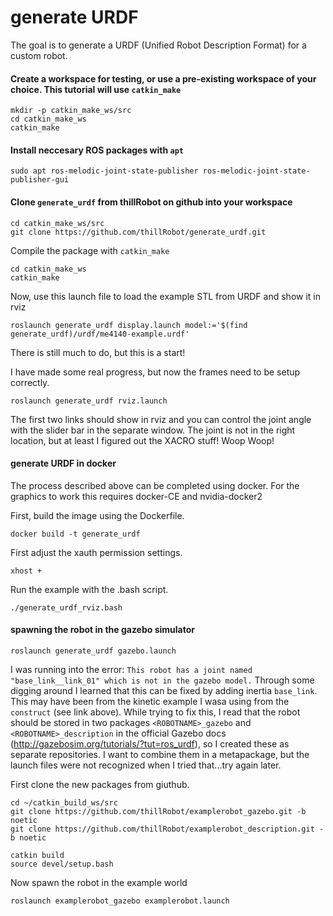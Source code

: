 # generate URDF

The goal is to generate a URDF (Unified Robot Description Format) for a custom robot.

#### Create a workspace for testing, or use a pre-existing workspace of your choice. This tutorial will use `catkin_make`

```
mkdir -p catkin_make_ws/src
cd catkin_make_ws
catkin_make
```

#### Install neccesary ROS packages with `apt` 

```
sudo apt ros-melodic-joint-state-publisher ros-melodic-joint-state-publisher-gui
```

#### Clone `generate_urdf` from thillRobot on github into your workspace

```
cd catkin_make_ws/src
git clone https://github.com/thillRobot/generate_urdf.git
```

Compile the package with `catkin_make`

```
cd catkin_make_ws
catkin_make
```

Now, use this launch file to load the example STL from URDF and show it in rviz

```
roslaunch generate_urdf display.launch model:='$(find generate_urdf)/urdf/me4140-example.urdf'
```

There is still much to do, but this is a start!


I have made some real progress, but now the frames need to be setup correctly. 

```
roslaunch generate_urdf rviz.launch
```

The first two links should show in rviz and you can control the joint angle with the slider bar in the separate window. The joint is not in the right location, but at least I figured out the XACRO stuff! Woop Woop!

#### generate URDF in docker 

The process described above can be completed using docker. For the graphics to work this requires docker-CE and nvidia-docker2 

First, build the image using the Dockerfile.

```
docker build -t generate_urdf
```

First adjust the xauth permission settings.

```
xhost +
```

Run the example with the .bash script. 
```
./generate_urdf_rviz.bash
```




#### spawning the robot in the gazebo simulator

```
roslaunch generate_urdf gazebo.launch
```


I was running into the error: `This robot has a joint named "base_link__link_01" which is not in the gazebo model.` Through some digging around I learned that this can be fixed by adding inertia `base_link`. This may have been from the kinetic example I wasa using from the `construct` (see link above). While trying to fix this, I read that the robot should be stored in two packages `<ROBOTNAME>_gazebo` and `<ROBOTNAME>_description` in the official Gazebo docs (http://gazebosim.org/tutorials/?tut=ros_urdf), so I created these as separate repositories. I want to combine them in a metapackage, but the launch files were not recognized when I tried that...try again later. 

First clone the new packages from giuthub. 

```
cd ~/catkin_build_ws/src
git clone https://github.com/thillRobot/examplerobot_gazebo.git -b noetic
git clone https://github.com/thillRobot/examplerobot_description.git -b noetic

catkin build
source devel/setup.bash
```

Now spawn the robot in the example world

```
roslaunch examplerobot_gazebo examplerobot.launch
```

